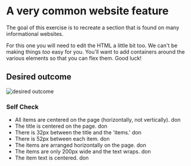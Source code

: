 # A very common website feature

The goal of this exercise is to recreate a section that is found on many informational websites.

For this one you will need to edit the HTML a little bit too. We can't be making things _too_ easy for you. You'll want to add containers around the various elements so that you can flex them. Good luck!

## Desired outcome

![desired outcome](./desired-outcome.png)

### Self Check

- All items are centered on the page (horizontally, not vertically). don
- The title is centered on the page. don
- There is 32px between the title and the 'items.' don
- There is 52px between each item. don
- The items are arranged horizontally on the page. don
- The items are only 200px wide and the text wraps. don
- The item text is centered. don
